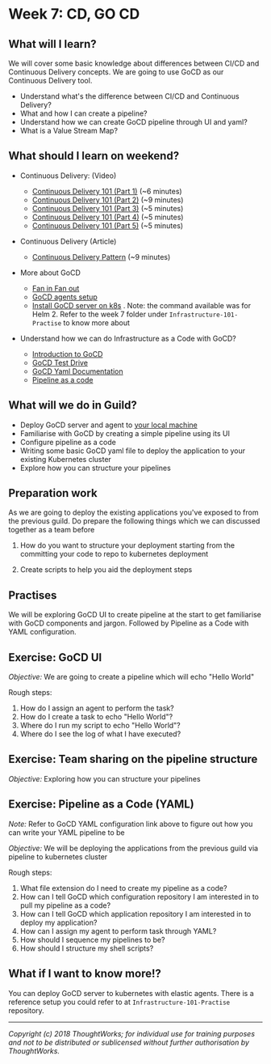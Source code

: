 # Week 7: CD, GO CD

## What will I learn?

We will cover some basic knowledge about differences between CI/CD and Continuous Delivery concepts.
We are going to use GoCD as our Continuous Delivery tool.

- Understand what's the difference between CI/CD and Continuous Delivery?
- What and how I can create a pipeline?
- Understand how we can create GoCD pipeline through UI and yaml?
- What is a Value Stream Map?

## What should I learn on weekend?

- Continuous Delivery: (Video)
  - [Continuous Delivery 101 (Part 1)](https://www.youtube.com/watch?v=HnWuIjUw_Q8) (~6 minutes)
  - [Continuous Delivery 101 (Part 2)](https://www.youtube.com/watch?v=a9r-lXLDLvk) (~9 minutes)
  - [Continuous Delivery 101 (Part 3)](https://www.youtube.com/watch?v=S0g91mryV4c) (~5 minutes)
  - [Continuous Delivery 101 (Part 4)](https://www.youtube.com/watch?v=5I6PlldXOpY) (~5 minutes)
  - [Continuous Delivery 101 (Part 5)](https://www.youtube.com/watch?v=blkMohClA6M) (~5 minutes)
- Continuous Delivery (Article)
  - [Continuous Delivery Pattern](https://continuousdelivery.com/implementing/patterns/) (~9 minutes)
- More about GoCD
  - [Fan in Fan out](https://www.gocd.org/2017/04/17/build-propagation-using-fan-in-fan-out.html)
  - [GoCD agents setup](https://www.gocd.org/2019/09/17/configure-gocd-agents-kubernetes-static-elastic/)
  - [Install GoCD server on k8s](https://github.com/helm/charts/tree/master/stable/gocd) . Note: the command available was for Helm 2. Refer to the week 7 folder under `Infrastructure-101-Practise` to know more about

- Understand how we can do Infrastructure as a Code with GoCD?
  - [Introduction to GoCD](https://www.gocd.org/why-gocd/)
  - [GoCD Test Drive](https://www.gocd.org/test-drive-gocd/)
  - [GoCD Yaml Documentation](https://github.com/tomzo/gocd-yaml-config-plugin)
  - [Pipeline as a code](https://docs.gocd.org/current/advanced_usage/pipelines_as_code.html)

## What will we do in Guild?

- Deploy GoCD server and agent to [your local machine](https://www.gocd.org/test-drive-gocd.html)
- Familiarise with GoCD by creating a simple pipeline using its UI
- Configure pipeline as a code
- Writing some basic GoCD yaml file to deploy the application to your existing Kubernetes cluster
- Explore how you can structure your pipelines

## Preparation work

As we are going to deploy the existing applications you've exposed to from the previous guild.
Do prepare the following things which we can discussed together as a team before

1. How do you want to structure your deployment starting from the committing your code to repo to kubernetes deployment

2. Create scripts to help you aid the deployment steps

## Practises

We will be exploring GoCD UI to create pipeline at the start to get familiarise with GoCD components and jargon.
Followed by Pipeline as a Code with YAML configuration.

Exercise: GoCD UI
-
*Objective:* We are going to create a pipeline which will echo "Hello World"

Rough steps:
1. How do I assign an agent to perform the task?
1. How do I create a task to echo "Hello World"?
1. Where do I run my script to echo "Hello World"?
1. Where do I see the log of what I have executed?

Exercise: Team sharing on the pipeline structure
-
*Objective:* Exploring how you can structure your pipelines


Exercise: Pipeline as a Code (YAML)
-
*Note:* Refer to GoCD YAML configuration link above to figure out how you can write your YAML pipeline to be

*Objective:* We will be deploying the applications from the previous guild via pipeline to kubernetes cluster

Rough steps:
1. What file extension do I need to create my pipeline as a code?
1. How can I tell GoCD which configuration repository I am interested in to pull my pipeline as a code?
1. How can I tell GoCD which application repository I am interested in to deploy my application?
1. How can I assign my agent to perform task through YAML?
1. How should I sequence my pipelines to be?
1. How should I structure my shell scripts?


## What if I want to know more!?

You can deploy GoCD server to kubernetes with elastic agents.
There is a reference setup you could refer to at `Infrastructure-101-Practise` repository.

---

*Copyright (c) 2018 ThoughtWorks; for individual use for training purposes and not to be distributed or sublicensed without further authorisation by ThoughtWorks.*
